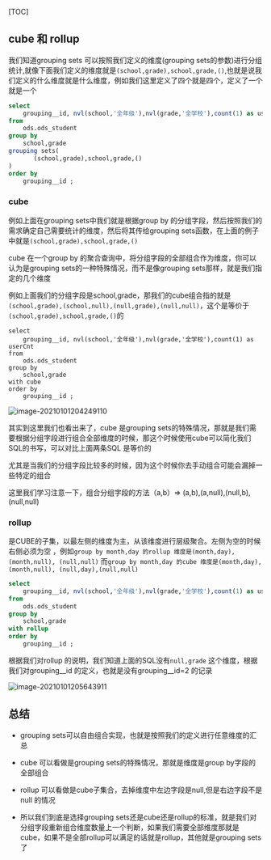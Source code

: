 [TOC]

##   cube 和 rollup

我们知道grouping sets 可以按照我们定义的维度(grouping sets的参数)进行分组统计,就像下面我们定义的维度就是`(school,grade),school,grade,()`,也就是说我们定义的什么维度就是什么维度，例如我们这里定义了四个就是四个，定义了一个就是一个

```sql
select
    grouping__id, nvl(school,'全年级'),nvl(grade,'全学校'),count(1) as userCnt
from
    ods.ods_student
group by
    school,grade
grouping sets(
       (school,grade),school,grade,()
)
order by
    grouping__id ;
```



### cube

例如上面在grouping sets中我们就是根据group by 的分组字段，然后按照我们的需求确定自己需要统计的维度，然后将其传给grouping sets函数，在上面的例子中就是`(school,grade),school,grade,()`

cube 在一个group by 的聚合查询中，将分组字段的全部组合作为维度，你可以认为是grouping sets的一种特殊情况，而不是像grouping sets那样，就是我们指定的几个维度

例如上面我们的分组字段是school,grade，那我们的cube组合指的就是`(school,grade),(school,null),(null,grade),(null,null)`，这个是等价于`(school,grade),school,grade,()`的

```
select
    grouping__id, nvl(school,'全年级'),nvl(grade,'全学校'),count(1) as userCnt
from
    ods.ods_student
group by
    school,grade
with cube
order by
    grouping__id ;
```

![image-20210101204249110](https://kingcall.oss-cn-hangzhou.aliyuncs.com/blog/img/image-20210101204249110.png)

其实到这里我们也看出来了，cube 是grouping sets的特殊情况，那就是我们需要根据分组字段进行组合全部维度的时候，那这个时候使用cube可以简化我们SQL的书写，可以对比上面两条SQL 是等价的

尤其是当我们的分组字段比较多的时候，因为这个时候你去手动组合可能会漏掉一些特定的组合

这里我们学习注意一下，组合分组字段的方法（a,b）=> (a,b),(a,null),(null,b),(null,null)   



### rollup

是CUBE的子集，以最左侧的维度为主，从该维度进行层级聚合。左侧为空的时候右侧必须为空 ，例如`group by month,day 的rollup 维度是(month,day), (month,null), (null,null)` 而`group by month,day 的cube 维度是(month,day), (month,null), (null,day),(null,null)`

```sql
select
    grouping__id, nvl(school,'全年级'),nvl(grade,'全学校'),count(1) as userCnt
from
    ods.ods_student
group by
    school,grade
with rollup
order by
    grouping__id ;
```

根据我们对rollup 的说明，我们知道上面的SQL没有`null,grade` 这个维度，根据我们对grouping\__id 的定义，也就是没有grouping__id=2 的记录

![image-20210101205643911](https://kingcall.oss-cn-hangzhou.aliyuncs.com/blog/img/image-20210101205643911.png)



## 总结

- grouping sets可以自由组合实现，也就是按照我们的定义进行任意维度的汇总

- cube 可以看做是grouping sets的特殊情况，那就是维度是group by字段的全部组合

- rollup 可以看做是cube子集合，去掉维度中左边字段是null,但是右边字段不是null 的情况

- 所以我们到底是选择grouping sets还是cube还是rollup的标准，就是我们对分组字段重新组合维度数量上一个判断，如果我们需要全部维度那就是cube，如果不是全部rollup可以满足的话就是rollup，其他就是grouping sets了

  